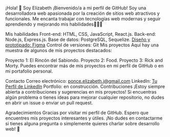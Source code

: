 ¡Hola! 👋
Soy Elizabeth
¡Bienvenido/a a mi perfil de GitHub! Soy una desarrolladora web apasionada por la creación de sitios web atractivos y funcionales. Me encanta trabajar con tecnologías web modernas y seguir aprendiendo y mejorando mis habilidades👩‍💻🚀

Mis habilidades
Front-end: HTML, CSS, JavaScript, React.js.
Back-end: Node.js, Express.js.
Base de datos: PostgreSQL, Sequelize.
[Diseño y prototipado: Figma](url)
Control de versiones: Git
Mis proyectos
Aquí hay una muestra de algunos de mis proyectos destacados:

Proyecto 1: El Rincón del Sabiondo.
Proyecto 2: Food.
Proyecto 3: Rick and Morty.
Puedes encontrar más de mis proyectos en mi perfil de GitHub o en mi portafolio personal.

Contacto
Correo electrónico: ponce.elizabeth.j@gmail.com
LinkedIn: [Tu Perfil de LinkedIn](https://www.linkedin.com/in/elizabeth-ponce-4835b0255/)
Portfolio: en construcción.
Contribuciones
¡Estoy siempre abierta a contribuciones y sugerencias en mis proyectos! Si encuentras algún problema o tienes ideas para mejorar cualquier repositorio, no dudes en abrir un issue o enviar un pull request.

Agradecimientos
Gracias por visitar mi perfil de GitHub. Espero que encuentres mis proyectos interesantes y útiles. ¡No dudes en contactarme si tienes alguna pregunta o simplemente quieres charlar sobre desarrollo web!
🤗
